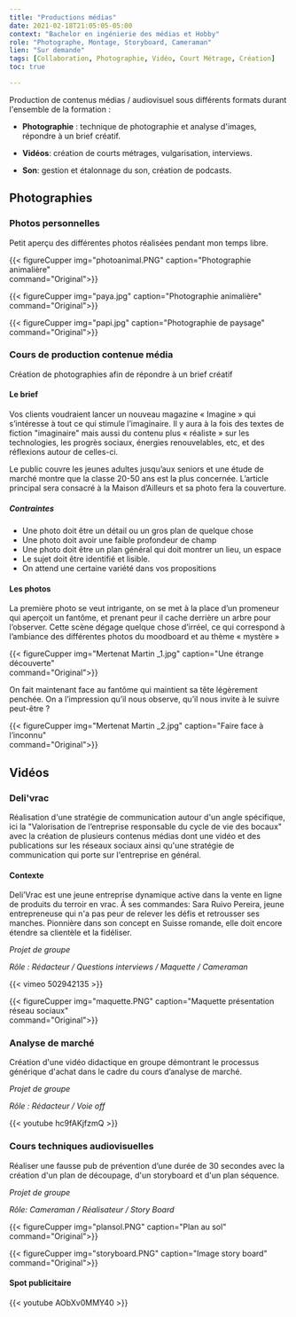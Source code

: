 ```yaml
---
title: "Productions médias"
date: 2021-02-18T21:05:05-05:00
context: "Bachelor en ingénierie des médias et Hobby"
role: "Photographe, Montage, Storyboard, Cameraman"
lien: "Sur demande"
tags: [Collaboration, Photographie, Vidéo, Court Métrage, Création]
toc: true

---
```

Production de contenus médias / audiovisuel sous différents formats durant l'ensemble de la formation : 


* **Photographie** : technique de photographie et analyse d'images, répondre à un brief créatif.

* **Vidéos**: création de courts métrages, vulgarisation, interviews.

* **Son**: gestion et étalonnage du son, création de podcasts.


## Photographies

### Photos personnelles

Petit aperçu des différentes photos réalisées pendant mon temps libre.

 {{< figureCupper
img="photoanimal.PNG" 
caption="Photographie animalière"  
command="Original">}}


 {{< figureCupper
img="paya.jpg" 
caption="Photographie animalière"  
command="Original">}}


 {{< figureCupper
img="papi.jpg" 
caption="Photographie de paysage"  
command="Original">}}

### Cours de production contenue média
Création de photographies afin de répondre à un brief créatif

#### Le brief

Vos clients voudraient lancer un nouveau magazine « Imagine » qui s’intéresse à tout ce qui stimule l’imaginaire. Il y aura à la fois des textes de fiction "imaginaire" mais aussi du contenu plus « réaliste » sur les technologies, les progrès sociaux, énergies renouvelables, etc, et des réflexions autour de celles-ci. 

Le public couvre les jeunes adultes jusqu’aux seniors et une étude de marché montre que la classe 20-50 ans est la plus concernée. L’article principal sera consacré à la Maison d’Ailleurs et sa photo fera la couverture.

##### Contraintes

* Une photo doit être un détail ou un gros plan de quelque chose
 * Une photo doit avoir une faible profondeur de champ 
* Une photo doit être un plan général qui doit montrer un lieu, un espace 
* Le sujet doit être identifié et lisible.
* On attend une certaine variété dans vos propositions

#### Les photos
La première photo se veut intrigante, on se met à la place d’un promeneur
qui aperçoit un fantôme, et prenant peur il cache derrière un
arbre pour l’observer. Cette scène dégage quelque chose d’irréel, ce
qui correspond à l’ambiance des différentes photos du moodboard et
au thème « mystère »

 {{< figureCupper
img="Mertenat Martin _1.jpg" 
caption="Une étrange découverte"  
command="Original">}}

On fait maintenant face au fantôme qui maintient sa tête légèrement
penchée. On a l’impression qu’il nous observe, qu’il nous invite à le
suivre peut-être ?

 {{< figureCupper
img="Mertenat Martin _2.jpg" 
caption="Faire face à l’inconnu"  
command="Original">}}


## Vidéos 
### Deli'vrac
Réalisation d'une stratégie de communication autour d'un angle spécifique, ici la "Valorisation de l’entreprise responsable du cycle de vie des bocaux" avec la création de plusieurs contenus médias dont une vidéo et des publications sur les réseaux sociaux ainsi qu'une stratégie de communication qui porte sur l'entreprise en général.

#### Contexte
Deli’Vrac est une jeune entreprise dynamique active dans la vente en ligne de produits du terroir en vrac. À ses commandes: Sara Ruivo Pereira, jeune entrepreneuse qui n'a pas peur de relever les défis et retrousser ses manches.
Pionnière dans son concept en Suisse romande, elle doit encore étendre sa clientèle et la fidéliser.

*Projet de groupe*

*Rôle : Rédacteur / Questions interviews / Maquette / Cameraman*

{{< vimeo 502942135 >}}

 {{< figureCupper
img="maquette.PNG" 
caption="Maquette présentation réseau sociaux"  
command="Original">}}


### Analyse de marché
Création d'une vidéo didactique en groupe démontrant le processus générique d'achat dans le cadre du cours d’analyse de marché.

*Projet de groupe*

*Rôle : Rédacteur / Voie off*

{{< youtube hc9fAKjfzmQ >}}


### Cours techniques audiovisuelles
Réaliser une fausse pub de prévention d’une durée de 30 secondes avec la création d'un plan de découpage, d'un storyboard et d'un plan séquence.

*Projet de groupe*

*Rôle: Cameraman / Réalisateur / Story Board*

 {{< figureCupper
img="plansol.PNG" 
caption="Plan au sol"  
command="Original">}}

{{< figureCupper
img="storyboard.PNG" 
caption="Image story board"  
command="Original">}}

#### Spot publicitaire
{{< youtube AObXv0MMY40 >}}


